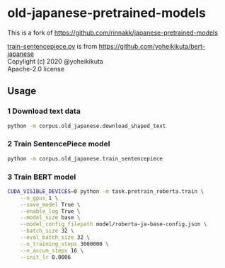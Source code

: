 
# old-japanese-pretrained-models 

This is a fork of https://github.com/rinnakk/japanese-pretrained-models

[train-sentencepiece.py](./src/old_japanese/train_sentencepiece.py) is from https://github.com/yoheikikuta/bert-japanese  
Copylight (c) 2020 @yoheikikuta  
Apache-2.0 license

## Usage

### 1 Download text data

```bash
python -m corpus.old_japanese.download_shaped_text
```

### 2 Train SentencePiece model

```bash
python -m corpus.old_japanese.train_sentencepiece
```

### 3 Train BERT model

```bash
CUDA_VISIBLE_DEVICES=0 python -m task.pretrain_roberta.train \
    --n_gpus 1 \
    --save_model True \
    --enable_log True \
    --model_size base \
    --model_config_filepath model/roberta-ja-base-config.json \
    --batch_size 32 \
    --eval_batch_size 32 \
    --n_training_steps 3000000 \
    --n_accum_steps 16 \
    --init_lr 0.0006
```
